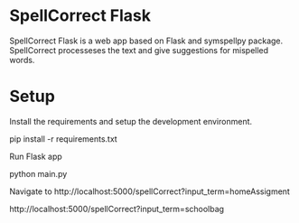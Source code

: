# SpellCorrect Flask
SpellCorrect Flask is a web app based on Flask and symspellpy package. SpellCorrect processeses the text and give suggestions for mispelled words.

# Setup

Install the requirements and setup the development environment.

pip install -r requirements.txt

Run Flask app

python main.py

Navigate to
http://localhost:5000/spellCorrect?input_term=homeAssigment

http://localhost:5000/spellCorrect?input_term=schoolbag 
